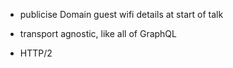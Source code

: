 

- publicise Domain guest wifi details at start of talk

- transport agnostic, like all of GraphQL
- HTTP/2
